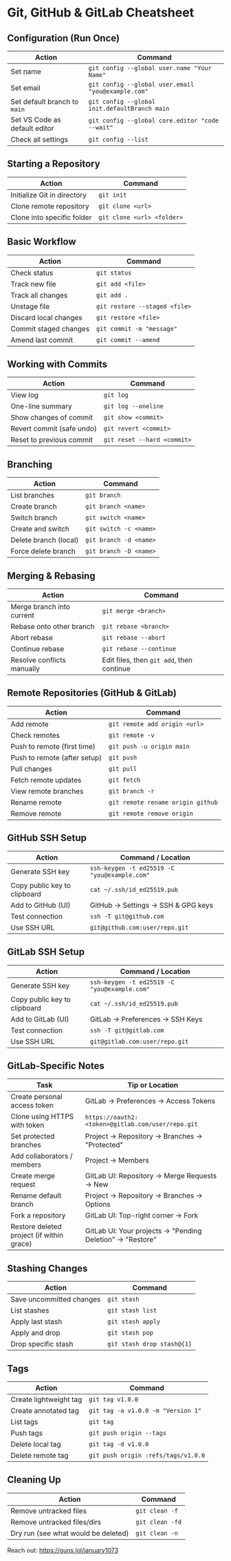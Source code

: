 # Git, GitHub & GitLab Cheatsheet

## Configuration (Run Once)

| Action                        | Command                                            |
| ----------------------------- | -------------------------------------------------- |
| Set name                      | `git config --global user.name "Your Name"`        |
| Set email                     | `git config --global user.email "you@example.com"` |
| Set default branch to `main`  | `git config --global init.defaultBranch main`      |
| Set VS Code as default editor | `git config --global core.editor "code --wait"`    |
| Check all settings            | `git config --list`                                |

## Starting a Repository

| Action                      | Command                    |
| --------------------------- | -------------------------- |
| Initialize Git in directory | `git init`                 |
| Clone remote repository     | `git clone <url>`          |
| Clone into specific folder  | `git clone <url> <folder>` |

## Basic Workflow

| Action                | Command                       |
| --------------------- | ----------------------------- |
| Check status          | `git status`                  |
| Track new file        | `git add <file>`              |
| Track all changes     | `git add .`                   |
| Unstage file          | `git restore --staged <file>` |
| Discard local changes | `git restore <file>`          |
| Commit staged changes | `git commit -m "message"`     |
| Amend last commit     | `git commit --amend`          |

## Working with Commits

| Action                    | Command                     |
| ------------------------- | --------------------------- |
| View log                  | `git log`                   |
| One-line summary          | `git log --oneline`         |
| Show changes of commit    | `git show <commit>`         |
| Revert commit (safe undo) | `git revert <commit>`       |
| Reset to previous commit  | `git reset --hard <commit>` |

## Branching

| Action                | Command                |
| --------------------- | ---------------------- |
| List branches         | `git branch`           |
| Create branch         | `git branch <name>`    |
| Switch branch         | `git switch <name>`    |
| Create and switch     | `git switch -c <name>` |
| Delete branch (local) | `git branch -d <name>` |
| Force delete branch   | `git branch -D <name>` |

## Merging & Rebasing

| Action                     | Command                                   |
| -------------------------- | ----------------------------------------- |
| Merge branch into current  | `git merge <branch>`                      |
| Rebase onto other branch   | `git rebase <branch>`                     |
| Abort rebase               | `git rebase --abort`                      |
| Continue rebase            | `git rebase --continue`                   |
| Resolve conflicts manually | Edit files, then `git add`, then continue |

## Remote Repositories (GitHub & GitLab)

| Action                       | Command                               |
| ---------------------------- | ------------------------------------- |
| Add remote                   | `git remote add origin <url>`         |
| Check remotes                | `git remote -v`                       |
| Push to remote (first time)  | `git push -u origin main`             |
| Push to remote (after setup) | `git push`                            |
| Pull changes                 | `git pull`                            |
| Fetch remote updates         | `git fetch`                           |
| View remote branches         | `git branch -r`                       |
| Rename remote                | `git remote rename origin github`     |
| Remove remote                | `git remote remove origin`            |

## GitHub SSH Setup

| Action                       | Command / Location                           |
| ---------------------------- | -------------------------------------------- |
| Generate SSH key             | `ssh-keygen -t ed25519 -C "you@example.com"` |
| Copy public key to clipboard | `cat ~/.ssh/id_ed25519.pub`                  |
| Add to GitHub (UI)           | GitHub → Settings → SSH & GPG keys           |
| Test connection              | `ssh -T git@github.com`                      |
| Use SSH URL                  | `git@github.com:user/repo.git`               |

## GitLab SSH Setup

| Action                       | Command / Location                           |
| ---------------------------- | -------------------------------------------- |
| Generate SSH key             | `ssh-keygen -t ed25519 -C "you@example.com"` |
| Copy public key to clipboard | `cat ~/.ssh/id_ed25519.pub`                  |
| Add to GitLab (UI)           | GitLab → Preferences → SSH Keys              |
| Test connection              | `ssh -T git@gitlab.com`                      |
| Use SSH URL                  | `git@gitlab.com:user/repo.git`               |

## GitLab-Specific Notes

| Task                                         | Tip or Location                                                |
| -------------------------------------------- | -------------------------------------------------------------- |
| Create personal access token                 | GitLab → Preferences → Access Tokens                          |
| Clone using HTTPS with token                 | `https://oauth2:<token>@gitlab.com/user/repo.git`             |
| Set protected branches                       | Project → Repository → Branches → "Protected"                 |
| Add collaborators / members                  | Project → Members                                              |
| Create merge request                         | GitLab UI: Repository → Merge Requests → New                  |
| Rename default branch                        | Project → Repository → Branches → Options                     |
| Fork a repository                            | GitLab UI: Top-right corner → Fork                             |
| Restore deleted project (if within grace)    | GitLab UI: Your projects → "Pending Deletion" → "Restore"     |

## Stashing Changes

| Action                   | Command                    |
| ------------------------ | -------------------------- |
| Save uncommitted changes | `git stash`                |
| List stashes             | `git stash list`           |
| Apply last stash         | `git stash apply`          |
| Apply and drop           | `git stash pop`            |
| Drop specific stash      | `git stash drop stash@{1}` |

## Tags

| Action                 | Command                             |
| ---------------------- | ----------------------------------- |
| Create lightweight tag | `git tag v1.0.0`                    |
| Create annotated tag   | `git tag -a v1.0.0 -m "Version 1"`  |
| List tags              | `git tag`                           |
| Push tags              | `git push origin --tags`            |
| Delete local tag       | `git tag -d v1.0.0`                 |
| Delete remote tag      | `git push origin :refs/tags/v1.0.0` |

## Cleaning Up

| Action                              | Command         |
| ----------------------------------- | --------------- |
| Remove untracked files              | `git clean -f`  |
| Remove untracked files/dirs         | `git clean -fd` |
| Dry run (see what would be deleted) | `git clean -n`  |

Reach out: https://guns.lol/january1073
